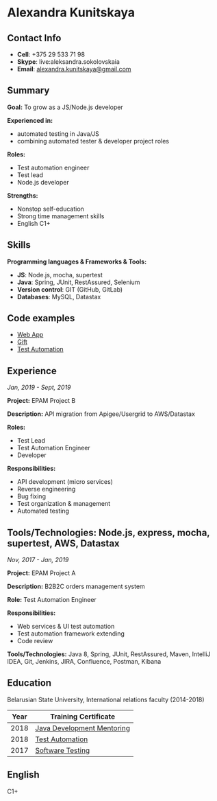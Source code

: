 # Alexandra Kunitskaya

## Contact Info
* **Cell**:  +375 29 533 71 98
* **Skype**: live:aleksandra.sokolovskaia
* **Email**: alexandra.kunitskaya@gmail.com

## Summary
**Goal:**
To grow as a JS/Node.js developer
 
**Experienced in:**
* automated testing in Java/JS
* combining automated tester & developer project roles

**Roles:**
* Test automation engineer
* Test lead
* Node.js developer

**Strengths:** 
* Nonstop self-education
* Strong time management skills
* English C1+

## Skills
**Programming languages & Frameworks & Tools:** 
* **JS**: Node.js, mocha, supertest
* **Java**: Spring, JUnit, RestAssured, Selenium
* **Version control**: GIT (GitHub, GitLab)
* **Databases**: MySQL, Datastax

## Code examples
* [Web App](https://github.com/a-kunitskaya/webapp)
* [Gift](https://github.com/a-kunitskaya/gift)
* [Test Automation](https://github.com/a-kunitskaya/testautomation)

## Experience
*Jan, 2019 - Sept, 2019*

**Project:** EPAM Project B

**Description:** API migration from Apigee/Usergrid to AWS/Datastax

**Roles:** 
* Test Lead
* Test Automation Engineer
* Developer

**Responsibilities:**
* API development (micro services)
* Reverse engineering
* Bug fixing
* Test organization & management
* Automated testing

**Tools/Technologies:**
Node.js, express, mocha, supertest, AWS, Datastax
----------
*Nov, 2017 - Jan, 2019*

**Project:** EPAM Project A

**Description:** B2B2C orders management system

**Role:** Test Automation Engineer

**Responsibilities:**
* Web services & UI test automation 
* Test automation framework extending 
* Code review 

**Tools/Technologies:**
Java 8, Spring, JUnit, RestAssured, Maven, IntelliJ IDEA, Git, Jenkins, JIRA, Confluence, Postman, Kibana

## Education

Belarusian State University, International relations faculty (2014-2018)

| Year    | Training Certificate| 
| ------------- |-------------| 
| 2018|[Java Development Mentoring](https://drive.google.com/file/d/1MU2NlSU88MyDnovVwaJGMlCPS9BZIQB8/view)  |
| 2018|[Test Automation](https://drive.google.com/file/d/1FtWdgbNdvvyR-TBRkHDUJ4uZG4QBJhZA/view)   | 
| 2017|[Software Testing](https://drive.google.com/file/d/1unJJpaKVP8HOiHW0zLweF8N_W1AVfl8V/view) |  

## English
C1+
